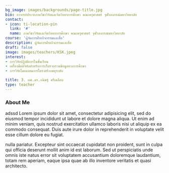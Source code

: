 ```yaml
---
bg_image: images/backgrounds/page-title.jpg
bio: อาจารย์ประจำภาควิชาวิจัยและจิตวิทยาการศึกษา คณะครุศาสตร์ จุฬาลงกรณ์มหาวิทยาลัย
contact:
- icon: ti-location-pin
  link: '#'
  name: ภาควิชาวิจัยและจิตวิทยาการศึกษา คณะครุศาสตร์ จุฬาลงกรณ์มหาวิทยาลัย
course: 'ผู้จัดการฝ่ายกิจกรรมและสื่อ'
description: ผู้จัดการฝ่ายกิจกรรมและสื่อ
draft: false
image: images/teachers/KSK.jpeg
interest:
- การวิจัยปฏิบัติการในชั้นเรียน
- เครื่องมือดิจิทัลสำหรับการเก็บรวบรวมข้อมูลทางการศึกษา
- การวิจัยโมเดลสมการโครงสร้างพหุระดับ

title: 3. ผศ.ดร.กนิษฐ์ ศรีเคลือบ
type: teacher
---
```


### About Me

adssd
Lorem ipsum dolor sit amet, consectetur adipisicing elit, sed do eiusmod tempor incididunt ut
labore et dolore magna aliqua. Ut enim ad minim veniam, quis nostrud exercitation ullamco laboris nisi ut aliquip ex ea commodo consequat. Duis aute irure dolor in reprehenderit in voluptate velit esse cillum dolore eu fugiat.

nulla pariatur. Excepteur sint occaecat cupidatat non proident, sunt in culpa qui officia deserunt mollit
anim id est laborum. Sed ut perspiciatis unde omnis iste natus error sit voluptatem accusantium doloremque
laudantium, totam rem aperiam, eaque ipsa quae ab illo inventore veritatis et quasi architecto.